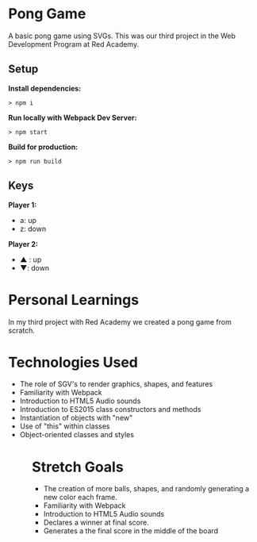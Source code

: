 # Pong Game

A basic pong game using SVGs. This was our third project in the Web Development Program at Red Academy. 

## Setup

**Install dependencies:**

`> npm i`

**Run locally with Webpack Dev Server:**

`> npm start`

**Build for production:**

`> npm run build`

## Keys

**Player 1:**
* a: up
* z: down

**Player 2:**
* ▲ : up
* ▼: down


<h1>Personal Learnings</h1>
In my third project with Red Academy we created a pong game from scratch. 


<h1>Technologies Used</h1>
<ul>
<li> The role of SGV's to render graphics, shapes, and features
<li> Familiarity with Webpack
<li> Introduction to HTML5 Audio sounds
<li> Introduction to ES2015 class constructors and methods
<li> Instantiation of objects with "new"
<li> Use of "this" within classes
<li> Object-oriented classes and styles
<ul>

<h1>Stretch Goals</h1>
<ul>
<li> The creation of more balls, shapes, and randomly generating a new color each frame.
<li> Familiarity with Webpack
<li> Introduction to HTML5 Audio sounds
<li> Declares a winner at final score. 
<li> Generates a the final score in the middle of the board
</ul>

